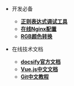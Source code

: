 <!-- _navbar.md -->

- 开发必备
  - [**正则表达式调试工具**](https://regexr.com/)
  - [**在线Nginx配置**](https://nginxconfig.io/)
  - [**RGB颜色转换**](https://www.zxgj.cn/g/yansezhi)

- 在线技术文档
  - [**docsify官方文档**](https://docsify.js.org/#/zh-cn/quickstart)
  - [**Vue.js中文文档**](https://cn.vuejs.org/v2/guide/)
  - [**Git中文教程**](https://git-scm.com/book/zh/v2)